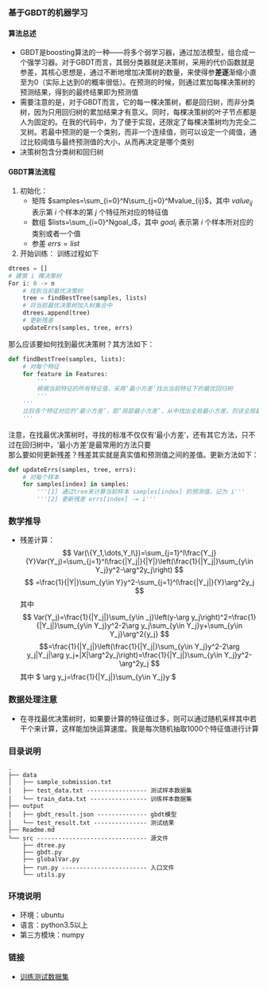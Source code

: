 ### 基于GBDT的机器学习
#### 算法总述
- GBDT是boosting算法的一种——将多个弱学习器，通过加法模型，组合成一个强学习器。对于GBDT而言，其弱分类器就是决策树，采用的代价函数就是参差，其核心思想是，通过不断地增加决策树的数量，来使得参**差逐**渐缩小直至为0（实际上达到0的概率很低）。在预测的时候，则通过累加每棵决策树的预测结果，得到的最终结果即为预测值
- 需要注意的是，对于GBDT而言，它的每一棵决策树，都是回归树，而非分类树，因为只用回归树的累加结果才有意义。同时，每棵决策树的叶子节点都是人为固定的。在我的代码中，为了便于实现，还限定了每棵决策树均为完全二叉树。若最中预测的是一个类别，而非一个连续值，则可以设定一个阈值，通过比较阈值与最终预测值的大小，从而再决定是哪个类别
- 决策树包含分类树和回归树

#### GBDT算法流程
1. 初始化：
    - 矩阵 $samples=\sum_{i=0}^N\sum_{j=0}^Mvalue_{ij}$，其中 $value_{ij}$ 表示第 $i$ 个样本的第 $j$ 个特征所对应的特征值
    - 数组 $lists=\sum_{i=0}^Ngoal_i$，其中 $goal_i$ 表示第 $i$ 个样本所对应的类别或者一个值
    - 参差 $errs=list$
2. 开始训练：
训练过程如下
```python
dtrees = []
# 建第 i 棵决策树
For i: 0 -> n
    # 找到当前最优决策树
    tree = findBestTree(samples, lists)
    # 将当前最优决策树加入树集合中
    dtrees.append(tree)
    # 更新残差
    updateErrs(samples, tree, errs)
```
那么应该要如何找到最优决策树？其方法如下：
```python
def findBestTree(samples, lists):
    # 对每个特征
    for feature in Features:
        '''
        根据当前特征的所有特征值，采用‘最小方差’找出当前特征下的最优回归树
        '''
    '''
    比较各个特征对应的‘最小方差’，即‘局部最小方差’，从中找出全局最小方差，则该全局最小方差对应的回归树树就是我们要找的最优决策树
    '''
```
注意，在找最优决策树时，寻找的标准不仅仅有‘最小方差’，还有其它方法，只不过在回归树中，‘最小方差’是最常用的方法只要<br />
那么要如何更新残差？残差其实就是真实值和预测值之间的差值。更新方法如下：
```python
def updateErrs(samples, tree, errs):
    # 对每个样本
    for samples[index] in samples:
        '''[1] 通过tree来计算当前样本 samples[index] 的预测值，记为 i'''
        '''[2] 更新残差 errs[index] -= i'''
```

### 数学推导
- 残差计算：$$ Var(\{Y_1,\dots,Y_l\})=\sum_{j=1}^l\frac{Y_j}{Y}Var(Y_j)=\sum_{j=1}^l\frac{|Y_j|}{|Y|}\left(\frac{1}{|Y_j|}\sum_{y\in Y_j}y^2-\arg^2y_j\right) $$
$$ =\frac{1}{|Y|}\sum_{y\in Y}y^2-\sum_{j=1}^l\frac{|Y_j|}{Y}\arg^2y_j $$
其中$$ Var(Y_j)=\frac{1}{|Y_j|}\sum_{y\in _j}\left(y-\arg y_j\right)^2=\frac{1}{|Y_j|}\sum_{y\in Y_j}y^2-2\arg y_j\sum_{y\in Y_j}y+\sum_{y\in Y_j}\arg^2{y_j} $$
$$=\frac{1}{|Y_j|}\left(\frac{1}{|Y_j|}\sum_{y\in Y_j}y^2-2\arg y_j|Y_j|\arg y_j+|X|\arg^2y_j\right)=\frac{1}{|Y_j|}\sum_{y\in Y_j}y^2-\arg^2y_j $$
其中 $ \arg y_j=\frac{1}{|Y_j|}\sum_{y\in Y_j}y $

### 数据处理注意
- 在寻找最优决策树时，如果要计算的特征值过多，则可以通过随机采样其中若干个来计算，这样能加快运算速度。我是每次随机抽取1000个特征值进行计算

### 目录说明
```
.
├── data
│   ├── sample_submission.txt 
│   ├── test_data.txt ----------------- 测试样本数据集
│   └── train_data.txt ---------------- 训练样本数据集
├── output
│   ├── gbdt_result.json -------------- gbdt模型
│   └── test_result.txt --------------- 测试结果
├── Readme.md
└── src ------------------------------- 源文件
    ├── dtree.py
    ├── gbdt.py
    ├── globalVar.py
    ├── run.py ------------------------ 入口文件
    └── utils.py
```

### 环境说明
- 环境：ubuntu
- 语言：python3.5以上
- 第三方模块：numpy

### 链接
- [训练测试数据集](https://pan.baidu.com/s/1dFGeSgx)

